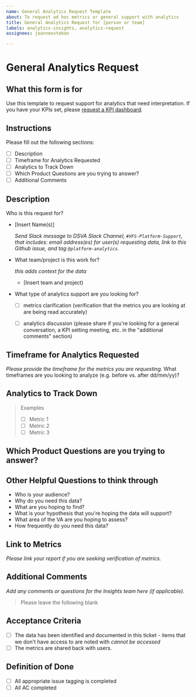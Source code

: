 ```yaml
---
name: General Analytics Request Template
about: To request ad hoc metrics or general support with analytics
title: General Analytics Request for [person or team]
labels: analytics-insights, analytics-request
assignees: joanneesteban

---
```


# General Analytics Request

## What this form is for

Use this template to request support for analytics that need interpretation. If you have your KPIs set, please [request a KPI dashboard](https://github.com/department-of-veterans-affairs/va.gov-team/issues/new?assignees=joanneesteban&labels=analytics-insights%2C+analytics-request%2C+kpi-dashboard&template=analytics-request-kpi-dashboard.md&title=Analytics+KPI+dashboard+request+for+%5BTeam%5D).

## Instructions

Please fill out the following sections:
- [ ] Description
- [ ] Timeframe for Analytics Requested
- [ ] Analytics to Track Down
- [ ] Which Product Questions are you trying to answer?
- [ ] Additional Comments

## Description
Who is this request for?

- [Insert Name(s)]

    _Send Slack message to DSVA Slack Channel, `#VFS-Platform-Support`, that includes: email address(es) for user(s) requesting data, link to this Github issue, and tag `@platform-analytics`._
    
- What team/project is this work for?

    _this adds context for the data_
    - [Insert team and project)
    
- What type of analytics support are you looking for?
  - [ ] metrics clarification (verification that the metrics you are looking at are being read accurately)
  - [ ] analytics discussion (please share if you're looking for a general conversation, a KPI setting meeting, etc. in the "additional comments" section)
    

## Timeframe for Analytics Requested
_Please provide the timeframe for the metrics you are requesting._
What timeframes are you looking to analyze (e.g. before vs. after dd/mm/yy)?


## Analytics to Track Down
> Examples
> 
> - [ ] Metric 1
> - [ ] Metric 2
> - [ ] Metric 3

## Which Product Questions are you trying to answer?

## Other Helpful Questions to think through
- Who is your audience?
- Why do you need this data?
- What are you hoping to find?
- What is your hypothesis that you're hoping the data will support?
- What area of the VA are you hoping to assess?
- How frequently do you need this data?

## Link to Metrics
_Please link your report if you are seeking verification of metrics._

## Additional Comments
_Add any comments or questions for the Insights team here (if applicable)._

> Please leave the following blank

## Acceptance Criteria
- [ ] The data has been identified and documented in this ticket - items that we don't have access to are noted with _cannot be accessed_
- [ ] The metrics are shared back with users.

## Definition of Done
- [ ] All appropriate issue tagging is completed
- [ ] All AC completed

